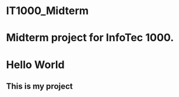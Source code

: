 # IT1000_Midterm
# Midterm project for InfoTec 1000.
<h1>Hello World</h1>
<h2>This is my project</h2>